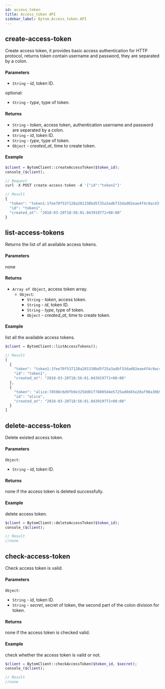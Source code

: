 ```yaml
---
id: access_token
title: Access_token API
sidebar_label: Bytom.Access_token.API
---
```


## create-access-token

Create access token, it provides basic access authentication for HTTP protocol, returns token contain username and password, they are separated by a colon.

#### Parameters

- `String` - *id*, token ID.

optional:

- `String` - *type*, type of token.

#### Returns

- `String` - *token*, access token, authentication username and password are separated by a colon.
- `String` - *id*, token ID.
- `String` - *type*, type of token.
- `Object` - *created_at*, time to create token.

#### Example
```php
$client = BytomClient::createAccessToken($token_id);
console_($client);
```
```js
// Request
curl -X POST create-access-token -d '{"id":"token1"}'

// Result
{
  "token": "token1:1fee70f537128a201338bd5f25a3adbf33dad02eae4f4c9ac43f336a069df8f3",
  "id": "token1",
  "created_at": "2018-03-20T18:56:01.043919771+08:00"
}
```

## list-access-tokens

Returns the list of all available access tokens.

#### Parameters

none

#### Returns

- `Array of Object`, access token array.
  - `Object`:
    - `String` - *token*, access token.
    - `String` - *id*, token ID.
    - `String` - *type*, type of token. 
    - `Object` - *created_at*, time to create token.

#### Example

list all the available access tokens.

```php
$client = BytomClient::listAccessTokens();
```
```js
// Result
[
  {
    "token": "token1:1fee70f537128a201338bd5f25a3adbf33dad02eae4f4c9ac43f336a069df8f3",
    "id": "token1",
    "created_at": "2018-03-20T18:56:01.043919771+08:00"
  },
  {
    "token": "alice:78598c6d9fb9e3258d01f78005d4e5725ad0d45e20af90a30b577b407d4a2edd",
    "id": "alice",
    "created_at": "2018-03-20T18:56:01.043919771+08:00"
  }
]
```

## delete-access-token

Delete existed access token.

#### Parameters

`Object`:

- `String` - *id*, token ID.

#### Returns

none if the access token is deleted successfully.

#### Example

delete access token.
```php
$client = BytomClient::deleteAccessToken($token_id);
console_($client);
```
```js
// Result
//none
```


## check-access-token

Check access token is valid.

#### Parameters

`Object`:

- `String` - *id*, token ID.
- `String` - *secret*, secret of token, the second part of the colon division for token.

#### Returns

none if the access token is checked valid.

#### Example

check whether the access token is vaild or not.
```php
$client = BytomClient::checkAccessToken($token_id, $secret);
console_($client);
```
```js
// Result
//none
```